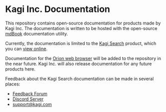 # Kagi Inc. Documentation

This repository contains open-source documentation for products made by Kagi Inc. The documentation is written to be hosted with the open-source [mdBook](https://rust-lang.github.io/mdBook/) documentation utility.

Currently, the documentation is limited to the [Kagi Search](https://kagi.com) product, which you can [view online](https://docs.kagi.com/search/).

Documentation for the [Orion web browser](https://browser.kagi.com) will be added to the repository in the near future. Kagi Inc. will also release documentation for any future products here.

Feedback about the Kagi Search documentation can be made in several places:

- [Feedback Forum](https://kagifeedback.org)
- [Discord Server](https://kagi.com/discord)
- [support@kagi.com](mailto:support@kagi.com)
